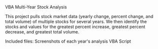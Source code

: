 VBA Multi-Year Stock Analysis

This project pulls stock market data (yearly change, percent change, and total volume) of multiple stocks for several years. We then identify the stocks and values for the greatest percent increase, greatest percent decrease, and greatest total volume.

Included files:
Screenshots of each year's analysis
VBA Script
